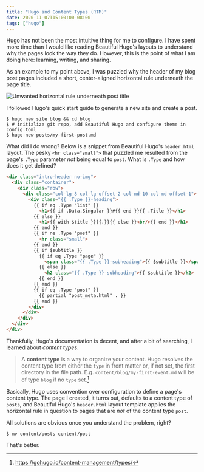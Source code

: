 ```yaml
---
title: "Hugo and Content Types (RTM)"
date: 2020-11-07T15:00:00-08:00
tags: ["hugo"]
---
```


Hugo has not been the most intuitive thing for me to configure.
I have spent more time than I would like reading Beautiful Hugo's layouts to understand why the pages look the way they do.
However, this is the point of what I am doing here:
learning, writing, and sharing.

<!--more-->

As an example to my point above, I was puzzled why the header of my blog post pages included a short, center-aligned horizontal rule underneath the page title.

![Unwanted horizontal rule underneath post title](/img/unwanted-beautifulhugo-post-header-horizontal-rule.png)

I followed Hugo's quick start guide to generate a new site and create a post.

```shell_session
$ hugo new site blog && cd blog
$ # initialize git repo, add Beautiful Hugo and configure theme in config.toml
$ hugo new posts/my-first-post.md
```

What did I do wrong?
Below is a snippet from Beautiful Hugo's `header.html` layout.
The pesky `<hr class="small">` that puzzled me resulted from the page's `.Type` parameter _not_ being equal to `post`.
What is `.Type` and how does it get defined? 

```html {linenos=table,hl_lines=["11-13"],linenostart=56}
<div class="intro-header no-img">
  <div class="container">
    <div class="row">
      <div class="col-lg-8 col-lg-offset-2 col-md-10 col-md-offset-1">
        <div class="{{ .Type }}-heading">
          {{ if eq .Type "list" }}
            <h1>{{ if .Data.Singular }}#{{ end }}{{ .Title }}</h1>
          {{ else }}
            <h1>{{ with $title }}{{.}}{{ else }}<br/>{{ end }}</h1>
          {{ end }}
          {{ if ne .Type "post" }}
            <hr class="small">
          {{ end }}
          {{ if $subtitle }}
            {{ if eq .Type "page" }}
              <span class="{{ .Type }}-subheading">{{ $subtitle }}</span>
            {{ else }}
              <h2 class="{{ .Type }}-subheading">{{ $subtitle }}</h2>
            {{ end }}
          {{ end }}
          {{ if eq .Type "post" }}
            {{ partial "post_meta.html" . }}
          {{ end }}
        </div>
      </div>
    </div>
  </div>
</div>
```

Thankfully, Hugo's documentation is decent, and after a bit of searching, I learned about _content types_.

> A **content type** is a way to organize your content.
> Hugo resolves the content type from either the `type` in front matter or, if not set, the first directory in the file path.
> E.g. `content/blog/my-first-event.md` will be of type `blog` if no `type` set.[^1]

Basically, Hugo uses convention over configuration to define a page's content type.
The page I created, it turns out, defaults to a content type of `posts`,
and Beautiful Hugo's `header.html` layout template applies the horizontal rule in question to pages that are _not_ of the content type `post`.

All solutions are obvious once you understand the problem, right?

```shell_session
$ mv content/posts content/post
```

That's better.

[^1]: https://gohugo.io/content-management/types/
